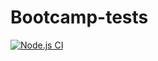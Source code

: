 # Bootcamp-tests

[![Node.js CI](https://github.com/Samkelo02/Bootcamp-tests/actions/workflows/node.js.yml/badge.svg)](https://github.com/Samkelo02/Bootcamp-tests/actions/workflows/node.js.yml)
